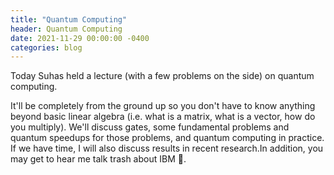 ```yaml
---
title: "Quantum Computing"
header: Quantum Computing
date: 2021-11-29 00:00:00 -0400
categories: blog
---
```


Today Suhas held a lecture (with a few
problems on the side) on quantum computing.

It'll be completely from the ground up so you don't have to know anything
beyond basic linear algebra (i.e. what is a matrix, what is a vector, how do
you multiply). We'll discuss gates, some fundamental problems and quantum
speedups for those problems, and quantum computing in practice. If we have
time, I will also discuss results in recent research.In addition, you may
get to hear me talk trash about IBM 🙂.
